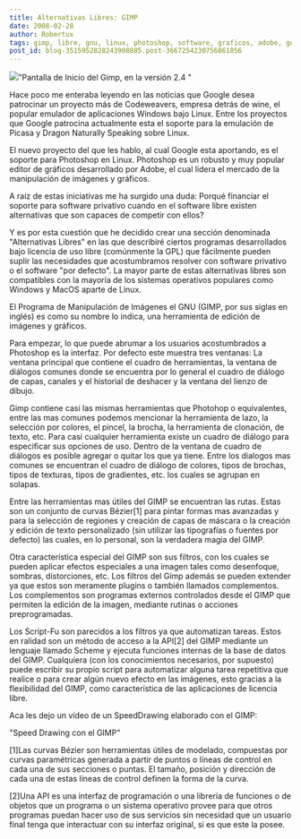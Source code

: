 ```yaml
---
title: Alternativas Libres: GIMP
date: 2008-02-28
author: Robertux
tags: gimp, libre, gnu, linux, photoshop, software, graficos, adobe, google
post_id: blog-3515952828243908885.post-3667254230756861856
---
```


[![](http://bp0.blogger.com/_jH77WNrMVRA/R8bj23l5lyI/AAAAAAAAAlQ/a5Y0eNrXNUI/s320/gimp-splash-2.4.png)](http://bp0.blogger.com/_jH77WNrMVRA/R8bj23l5lyI/AAAAAAAAAlQ/a5Y0eNrXNUI/s1600-h/gimp-splash-2.4.png)"Pantalla de Inicio del Gimp, en la versión 2.4 "

Hace poco me enteraba leyendo en las noticias que Google desea patrocinar un proyecto más de Codeweavers, empresa detrás de wine, el popular emulador de aplicaciones Windows bajo Linux. Entre los proyectos que Google patrocina actualmente esta el soporte para la emulación de Picasa y Dragon Naturally Speaking sobre Linux.

El nuevo proyecto del que les hablo, al cual Google esta aportando, es el soporte para Photoshop en Linux. Photoshop es un robusto y muy popular editor de gráficos desarrollado por Adobe, el cual lidera el mercado de la manipulación de imágenes y gráficos.

A raíz de estas iniciativas me ha surgido una duda: Porqué financiar el soporte para software privativo cuando en el software libre existen alternativas que son capaces de competir con ellos?

Y es por esta cuestión que he decidido crear una sección denominada "Alternativas Libres" en las que describiré ciertos programas desarrollados bajo licencia de uso libre (comúnmente la GPL) que fácilmente pueden suplir las necesidades que acostumbramos resolver con software privativo o el software "por defecto". La mayor parte de estas alternativas libres son compatibles con la mayoría de los sistemas operativos populares como Windows y MacOS aparte de Linux.

El Programa de Manipulación de Imágenes el GNU (GIMP, por sus siglas en inglés) es como su nombre lo indica, una herramienta de edición de imágenes y gráficos.

Para empezar, lo que puede abrumar a los usuarios acostumbrados a Photoshop es la interfaz. Por defecto este muestra tres ventanas: La ventana principal que contiene el cuadro de herramientas, la ventana de diálogos comunes donde se encuentra por lo general el cuadro de diálogo de capas, canales y el historial de deshacer y la ventana del lienzo de dibujo.

Gimp contiene casi las mismas herramientas que Photohop o equivalentes, entre las mas comunes podemos mencionar la herramienta de lazo, la selección por colores, el pincel, la brocha, la herramienta de clonación, de texto, etc. Para casi cualquier herramienta existe un cuadro de diálogo para especificar sus opciones de uso. Dentro de la ventana de cuadro de diálogos es posible agregar o quitar los que ya tiene. Entre los dialogos mas comunes se encuentran el cuadro de diálogo de colores, tipos de brochas, tipos de texturas, tipos de gradientes, etc. los cuales se agrupan en solapas.

Entre las herramientas mas útiles del GIMP se encuentran las rutas. Estas son un conjunto de curvas Bézier[1] para pintar formas mas avanzadas y para la selección de regiones y creación de capas de máscara o la creación y edición de texto personalizado (sin utilizar las tipografías o fuentes por defecto) las cuales, en lo personal, son la verdadera magia del GIMP.

Otra característica especial del GIMP son sus filtros, con los cuales se pueden aplicar efectos especiales a una imagen tales como desenfoque, sombras, distorciones, etc. Los filtros del Gimp además se pueden extender ya que estos son meramente plugins o también llamados complementos. Los complementos son programas externos controlados desde el GIMP que permiten la edición de la imagen, mediante rutinas o acciones preprogramadas.

Los Script-Fu son parecidos a los filtros ya que automatizan tareas. Estos en ralidad son un método de acceso a la API[2] del GIMP mediante un lenguaje llamado Scheme y ejecuta funciones internas de la base de datos del GIMP. Cualquiera (con los conocimientos necesarios, por supuesto) puede escribir su propio script para automatizar alguna tarea repetitiva que realice o para crear algún nuevo efecto en las imágenes, esto gracias a la flexibilidad del GIMP, como característica de las aplicaciones de licencia libre.

Aca les dejo un vídeo de un SpeedDrawing elaborado con el GIMP:

"Speed Drawing con el GIMP"

[1]Las curvas Bézier son herramientas útiles de modelado, compuestas por curvas paramétricas generada a partir de puntos o líneas de control en cada una de sus secciones o puntas. El tamaño, posición y dirección de cada una de estas líneas de control definen la forma de la curva.

[2]Una API es una interfaz de programación o una librería de funciones o de objetos que un programa o un sistema operativo provee para que otros programas puedan hacer uso de sus servicios sin necesidad que un usuario final tenga que interactuar con su interfaz original, si es que este la posee.